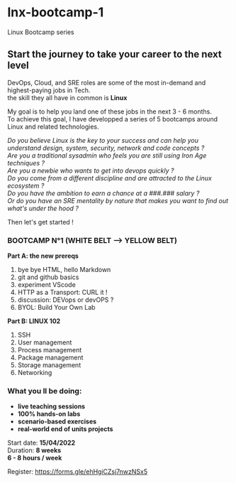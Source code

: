 # lnx-bootcamp-1
Linux Bootcamp series

## Start the journey to take your career to the next level

DevOps, Cloud, and SRE roles are some of the most in-demand and highest-paying jobs in Tech.  
the skill they all have in common is **Linux**  

My goal is to help you land one of these jobs in the next 3 - 6 months.  
To achieve this goal, I have developped a series of 5 bootcamps around Linux and related technologies. 

*Do you believe Linux is the key to your success and can help you understand design, system, security, network and code concepts ?*  
*Are you a traditional sysadmin who feels you are still using Iron Age techniques ?*  
*Are you a newbie who wants to get into devops quickly ?*  
*Do you come from a different discipline and are attracted to the Linux ecosystem ?*  
*Do you have the ambition to earn a chance at a ###.### salary ?*  
*Or do you have an SRE mentality by nature that makes you want to find out what's under the hood ?*  

Then let's get started !

### BOOTCAMP N°1 (WHITE BELT --> YELLOW BELT)

**Part A: the new prereqs**  
1. bye bye HTML, hello Markdown
2. git and github basics
3. experiment VScode
4. HTTP as a Transport: CURL it !
5. discussion: DEVops or devOPS ?
6. BYOL: Build Your Own Lab

**Part B: LINUX 102**
1. SSH
2. User management
3. Process management
4. Package management
5. Storage management
6. Networking

### What you ll be doing:
* **live teaching sessions**
* **100% hands-on labs** 
* **scenario-based exercises**
* **real-world end of units projects**

Start date: **15/04/2022**    
Duration: **8 weeks**    
**6 - 8 hours / week**  

Register: https://forms.gle/ehHgiCZsj7nwzNSx5




